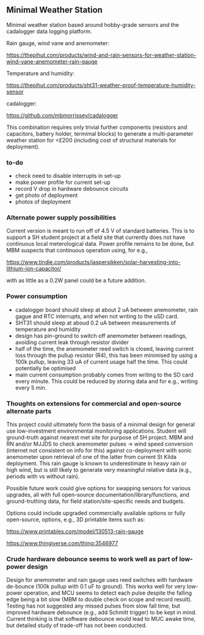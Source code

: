 ## Minimal Weather Station



Minimal weather station based around hobby-grade sensors and the cadalogger data logging 
platform.

Rain gauge, wind vane and anemometer:

https://thepihut.com/products/wind-and-rain-sensors-for-weather-station-wind-vane-anemometer-rain-gauge

Temperature and humidity:

https://thepihut.com/products/sht31-weather-proof-temperature-humidity-sensor

cadalogger:

https://github.com/mbmorrissey/cadalogger

This combination requires only trivial further components (resistors and capacitors, 
battery holder, termimal blocks) to generate a multi-parameter weather station for <£200 
(including cost of 
structural materials for deployment).



### to-do

- check need to disable interrupts in set-up
- make power profile for current set-up
- record V drop in hardware debounce circuits
- get photo of deployment
- photos of deployment


### Alternate power supply possibilities

Current version is meant to run off of 4.5 V of standard batteries.  This is to support a 
SH student project at a field site that currently does not have continuous local 
meterological data.  Power profile remains to be done, but MBM suspects that continuous 
operation using, for e.g., 

https://www.tindie.com/products/jaspersikken/solar-harvesting-into-lithium-ion-capacitor/

with as little as a 0.2W panel could be a future addition.

### Power consumption

- cadalogger board should sleep at about 2 uA between anemometer, rain gague and RTC 
interrupts, and when not writing to the uSD card.
- SHT31 should sleep at aboud 0.2 uA between measurements of temperature and humidity
- design has pin-ground to switch off anemometer between readings, avoiding current leak 
through resistor divider
- half of the time, the anemometer reed switch is closed, leaving current loss through the 
pullup resistor (R4), this has been minimised by using a 100k pullup, leaving 33 uA of 
current usage half the time.  This could potentially be optimised
- main current consumption probably comes from writing to the SD card every minute.  This 
could be reduced by storing data and for e.g., writing every 5 min.


### Thoughts on extensions for commercial and open-source alternate parts

This project could ultimately form the basis of a minimal design for general use 
low-investment environmental monitoring applications.  Student will ground-truth against 
nearest met site for purpose of SH project. MBM and RN and/or MJJDS to check anemometer 
pulses -> wind speed conversion (internet not consistent on info for this) against co-deployment with sonic anemometer upon retrieval of 
one of the latter from current St Kilda deployment.  This rain gauge is known to 
underestimate in heavy rain or high wind, but is still likely 
to generate very meaningful relative data (e.g., periods with vs without rain).



Possible future work could give options for swapping sensors for various upgrades, all 
with full open-source documentation/library/functions, and ground-truthing data, for field 
station/site-specific needs and budgets.

Options could include upgraded commercially available options or fully open-source, 
options, e.g., 3D printable items such as:

https://www.printables.com/model/130513-rain-gauge

https://www.thingiverse.com/thing:3546977



### Crude hardware debounce seems to work well as part of low-power design

Design for anemometer and rain gauge uses reed switches with hardware de-bounce (100k 
pullup with 0.1 uF to ground).  This works well for very low-power operation, and MCU seems to detect each pulse 
despite the falling edge being a bit slow (MBM to double check on scope and record result).  Testing has not 
suggested any missed pulses from slow fall time, but improved hardware debounce (e.g., add Schmitt trigger) to 
be kept in mind.  Current thinking is that software debounce would lead to MUC awake time, but detailed study of 
trade-off has not been conducted.
